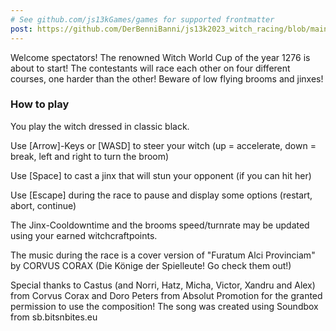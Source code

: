 ```yaml
---
# See github.com/js13kGames/games for supported frontmatter
post: https://github.com/DerBenniBanni/js13k2023_witch_racing/blob/main/postmortem/README.md
---
```

Welcome spectators! The renowned Witch World Cup of the year 1276 is about to start! 
The contestants will race each other on four different courses, one harder than the other! 
Beware of low flying brooms and jinxes!

### How to play

You play the witch dressed in classic black.

Use [Arrow]-Keys or [WASD] to steer your witch (up = accelerate, down = break, left and right to turn the broom)

Use [Space] to cast a jinx that will stun your opponent (if you can hit her)

Use [Escape] during the race to pause and display some options (restart, abort, continue)

The Jinx-Cooldowntime and the brooms speed/turnrate may be updated using your earned witchcraftpoints.

The music during the race is a cover version of "Furatum Alci Provinciam" by CORVUS CORAX (Die Könige der Spielleute! Go check them out!)

Special thanks to Castus (and Norri, Hatz, Micha, Victor, Xandru and Alex) from Corvus Corax and Doro Peters from Absolut Promotion for the granted permission to use the composition! 
The song was created using Soundbox from sb.bitsnbites.eu